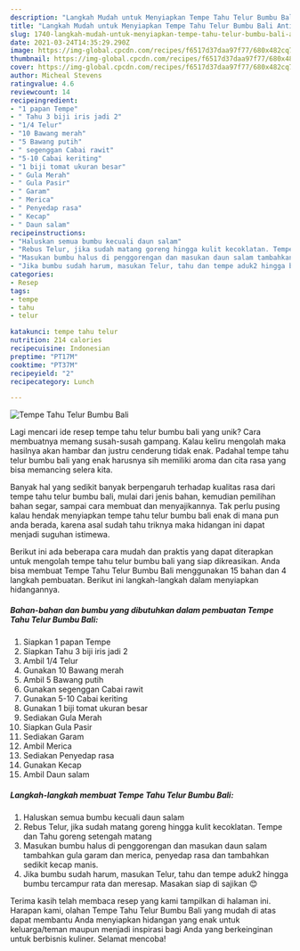 ```yaml
---
description: "Langkah Mudah untuk Menyiapkan Tempe Tahu Telur Bumbu Bali Anti Gagal"
title: "Langkah Mudah untuk Menyiapkan Tempe Tahu Telur Bumbu Bali Anti Gagal"
slug: 1740-langkah-mudah-untuk-menyiapkan-tempe-tahu-telur-bumbu-bali-anti-gagal
date: 2021-03-24T14:35:29.290Z
image: https://img-global.cpcdn.com/recipes/f6517d37daa97f77/680x482cq70/tempe-tahu-telur-bumbu-bali-foto-resep-utama.jpg
thumbnail: https://img-global.cpcdn.com/recipes/f6517d37daa97f77/680x482cq70/tempe-tahu-telur-bumbu-bali-foto-resep-utama.jpg
cover: https://img-global.cpcdn.com/recipes/f6517d37daa97f77/680x482cq70/tempe-tahu-telur-bumbu-bali-foto-resep-utama.jpg
author: Micheal Stevens
ratingvalue: 4.6
reviewcount: 14
recipeingredient:
- "1 papan Tempe"
- " Tahu 3 biji iris jadi 2"
- "1/4 Telur"
- "10 Bawang merah"
- "5 Bawang putih"
- " segenggan Cabai rawit"
- "5-10 Cabai keriting"
- "1 biji tomat ukuran besar"
- " Gula Merah"
- " Gula Pasir"
- " Garam"
- " Merica"
- " Penyedap rasa"
- " Kecap"
- " Daun salam"
recipeinstructions:
- "Haluskan semua bumbu kecuali daun salam"
- "Rebus Telur, jika sudah matang goreng hingga kulit kecoklatan. Tempe dan Tahu goreng setengah matang"
- "Masukan bumbu halus di penggorengan dan masukan daun salam tambahkan gula garam dan merica, penyedap rasa dan tambahkan sedikit kecap manis."
- "Jika bumbu sudah harum, masukan Telur, tahu dan tempe aduk2 hingga bumbu tercampur rata dan meresap. Masakan siap di sajikan 😊"
categories:
- Resep
tags:
- tempe
- tahu
- telur

katakunci: tempe tahu telur 
nutrition: 214 calories
recipecuisine: Indonesian
preptime: "PT17M"
cooktime: "PT37M"
recipeyield: "2"
recipecategory: Lunch

---
```



![Tempe Tahu Telur Bumbu Bali](https://img-global.cpcdn.com/recipes/f6517d37daa97f77/680x482cq70/tempe-tahu-telur-bumbu-bali-foto-resep-utama.jpg)

Lagi mencari ide resep tempe tahu telur bumbu bali yang unik? Cara membuatnya memang susah-susah gampang. Kalau keliru mengolah maka hasilnya akan hambar dan justru cenderung tidak enak. Padahal tempe tahu telur bumbu bali yang enak harusnya sih memiliki aroma dan cita rasa yang bisa memancing selera kita.

Banyak hal yang sedikit banyak berpengaruh terhadap kualitas rasa dari tempe tahu telur bumbu bali, mulai dari jenis bahan, kemudian pemilihan bahan segar, sampai cara membuat dan menyajikannya. Tak perlu pusing kalau hendak menyiapkan tempe tahu telur bumbu bali enak di mana pun anda berada, karena asal sudah tahu triknya maka hidangan ini dapat menjadi suguhan istimewa.




Berikut ini ada beberapa cara mudah dan praktis yang dapat diterapkan untuk mengolah tempe tahu telur bumbu bali yang siap dikreasikan. Anda bisa membuat Tempe Tahu Telur Bumbu Bali menggunakan 15 bahan dan 4 langkah pembuatan. Berikut ini langkah-langkah dalam menyiapkan hidangannya.

<!--inarticleads1-->

##### Bahan-bahan dan bumbu yang dibutuhkan dalam pembuatan Tempe Tahu Telur Bumbu Bali:

1. Siapkan 1 papan Tempe
1. Siapkan  Tahu 3 biji iris jadi 2
1. Ambil 1/4 Telur
1. Gunakan 10 Bawang merah
1. Ambil 5 Bawang putih
1. Gunakan  segenggan Cabai rawit
1. Gunakan 5-10 Cabai keriting
1. Gunakan 1 biji tomat ukuran besar
1. Sediakan  Gula Merah
1. Siapkan  Gula Pasir
1. Sediakan  Garam
1. Ambil  Merica
1. Sediakan  Penyedap rasa
1. Gunakan  Kecap
1. Ambil  Daun salam




<!--inarticleads2-->

##### Langkah-langkah membuat Tempe Tahu Telur Bumbu Bali:

1. Haluskan semua bumbu kecuali daun salam
1. Rebus Telur, jika sudah matang goreng hingga kulit kecoklatan. Tempe dan Tahu goreng setengah matang
1. Masukan bumbu halus di penggorengan dan masukan daun salam tambahkan gula garam dan merica, penyedap rasa dan tambahkan sedikit kecap manis.
1. Jika bumbu sudah harum, masukan Telur, tahu dan tempe aduk2 hingga bumbu tercampur rata dan meresap. Masakan siap di sajikan 😊




Terima kasih telah membaca resep yang kami tampilkan di halaman ini. Harapan kami, olahan Tempe Tahu Telur Bumbu Bali yang mudah di atas dapat membantu Anda menyiapkan hidangan yang enak untuk keluarga/teman maupun menjadi inspirasi bagi Anda yang berkeinginan untuk berbisnis kuliner. Selamat mencoba!
